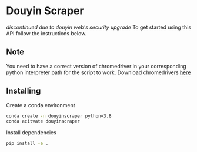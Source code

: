 
# Douyin Scraper
*discontinued due to douyin web's security upgrade*
To get started using this API follow the instructions below.

## Note
You need to have a correct version of chromedriver in your corresponding python interpreter path for the script to work.
Download chromedrivers [here](https://chromedriver.chromium.org/downloads/version-selection)

## Installing

Create a conda environment
```sh
conda create -n douyinscraper python=3.8
conda acitvate douyinscraper
```

Install dependencies
```sh
pip install -e .
```
